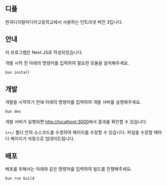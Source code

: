 ## 디풀

한국디지털미디어고등학교에서 사용하는 인트라넷 버전 3입니다.

## 안내

이 프로그램은 Next.JS로 작성되었습니다.

개발 시작 전 아래의 명령어를 입력하여 필요한 모듈을 설치해주세요.

```bash
bun install
```

## 개발

개발을 시작하기 전에 아래의 명령어를 입력하여 개발 서버를 실행해주세요.

```bash
bun dev
```

개발 서버가 실행되면 [http://localhost:3000](http://localhost:3000)에서 결과를 확인할 수 있습니다.

`src/` 폴더 안의 소스코드를 수정하여 페이지를 수정할 수 있습니다. 파일을 수정할 때마다 페이지가 자동으로 업데이트됩니다.

## 배포

배포를 위해서는 아래와 같은 명령어를 입력하여 빌드를 진행해주세요.

```bash
bun run build
```
